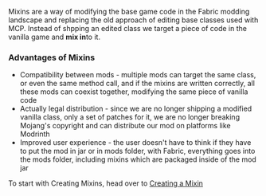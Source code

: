 Mixins are a way of modifying the base game code in the Fabric modding landscape and replacing the old approach of editing base classes used with MCP. Instead of shpping an edited class we target a piece of code in the vanilla game and **mix in**to it.  

### Advantages of Mixins  
- Compatibility between mods - multiple mods can target the same class, or even the same method call, and if the mixins are written correctly, all these mods can coexist together, modifying the same piece of vanilla code  
- Actually legal distribution - since we are no longer shipping a modified vanilla class, only a set of patches for it, we are no longer breaking Mojang's copyright and can distribute our mod on platforms like Modrinth  
- Improved user experience - the user doesn't have to think if they have to put the mod in jar or in mods folder, with Fabric, everything goes into the mods folder, including mixins which are packaged inside of the mod jar  

To start with Creating Mixins, head over to [Creating a Mixin](Creating%20a%20Mixin.md)